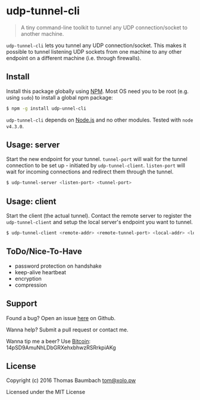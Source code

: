 # udp-tunnel-cli

> A tiny command-line toolkit to tunnel any UDP connection/socket to another machine.

`udp-tunnel-cli` lets you tunnel any UDP connection/socket. This makes it possible to tunnel listening UDP sockets from one machine to any other endpoint on a different machine (i.e. through firewalls).

## Install

Install this package globally using [NPM](https://www.npmjs.com/). Most OS need you to be root (e.g. using `sudo`) to install a global npm package:

```sh
$ npm -g install udp-unnel-cli
```

`udp-tunnel-cli` depends on [Node.js](https://nodejs.org/) and no other modules. Tested with `node v4.3.0`.

## Usage: server

Start the new endpoint for your tunnel. `tunnel-port` will wait for the tunnel connection to be set up - initiated by `udp-tunnel-client`. `listen-port` will wait for incoming connections and redirect them through the tunnel.

```sh
$ udp-tunnel-server <listen-port> <tunnel-port>
```

## Usage: client

Start the client (the actual tunnel). Contact the remote server to register the `udp-tunnel-client` and setup the local server's endpoint you want to tunnel.

```sh
$ udp-tunnel-client <remote-addr> <remote-tunnel-port> <local-addr> <local-port>
```

## ToDo/Nice-To-Have

* password protection on handshake
* keep-alive heartbeat
* encryption
* compression

## Support

Found a bug? Open an issue [here](https://github.com/thbaumbach/node-udp-tunnel-cli/issues) on Github.

Wanna help? Submit a pull request or contact me.

Wanna tip me a beer? Use [Bitcoin](bitcoin:14pSD9AmuNhLDbGRXehxbhwzRSRrkpiAKg): 14pSD9AmuNhLDbGRXehxbhwzRSRrkpiAKg

## License

Copyright (c) 2016 Thomas Baumbach <tom@xolo.pw>

Licensed under the MIT License
